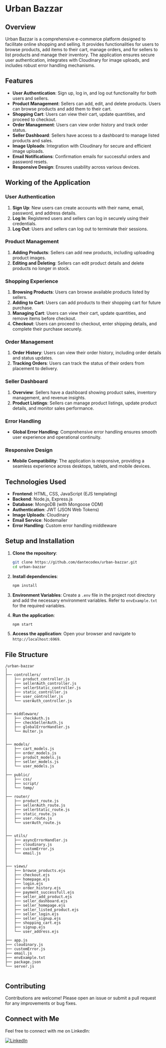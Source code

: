 # Urban Bazzar

## Overview

Urban Bazzar is a comprehensive e-commerce platform designed to facilitate online shopping and selling. It provides functionalities for users to browse products, add items to their cart, manage orders, and for sellers to list products and manage their inventory. The application ensures secure user authentication, integrates with Cloudinary for image uploads, and includes robust error handling mechanisms.

## Features

- **User Authentication**: Sign up, log in, and log out functionality for both users and sellers.
- **Product Management**: Sellers can add, edit, and delete products. Users can browse products and add them to their cart.
- **Shopping Cart**: Users can view their cart, update quantities, and proceed to checkout.
- **Order Management**: Users can view order history and track order status.
- **Seller Dashboard**: Sellers have access to a dashboard to manage listed products and sales.
- **Image Uploads**: Integration with Cloudinary for secure and efficient image uploads.
- **Email Notifications**: Confirmation emails for successful orders and password resets.
- **Responsive Design**: Ensures usability across various devices.

## Working of the Application

### User Authentication

1. **Sign Up**: New users can create accounts with their name, email, password, and address details.
2. **Log In**: Registered users and sellers can log in securely using their credentials.
3. **Log Out**: Users and sellers can log out to terminate their sessions.

### Product Management

1. **Adding Products**: Sellers can add new products, including uploading product images.
2. **Editing and Deleting**: Sellers can edit product details and delete products no longer in stock.

### Shopping Experience

1. **Browsing Products**: Users can browse available products listed by sellers.
2. **Adding to Cart**: Users can add products to their shopping cart for future purchase.
3. **Managing Cart**: Users can view their cart, update quantities, and remove items before checkout.
4. **Checkout**: Users can proceed to checkout, enter shipping details, and complete their purchase securely.

### Order Management

1. **Order History**: Users can view their order history, including order details and status updates.
2. **Tracking Orders**: Users can track the status of their orders from placement to delivery.

### Seller Dashboard

1. **Overview**: Sellers have a dashboard showing product sales, inventory management, and revenue insights.
2. **Product Listings**: Sellers can manage product listings, update product details, and monitor sales performance.

### Error Handling

- **Global Error Handling**: Comprehensive error handling ensures smooth user experience and operational continuity.

### Responsive Design

- **Mobile Compatibility**: The application is responsive, providing a seamless experience across desktops, tablets, and mobile devices.

## Technologies Used

- **Frontend**: HTML, CSS, JavaScript (EJS templating)
- **Backend**: Node.js, Express.js
- **Database**: MongoDB (with Mongoose ODM)
- **Authentication**: JWT (JSON Web Tokens)
- **Image Uploads**: Cloudinary
- **Email Service**: Nodemailer
- **Error Handling**: Custom error handling middleware

## Setup and Installation

1. **Clone the repository**:
   ```sh
   git clone https://github.com/dantecodex/urban-bazzar.git
   cd urban-bazzar
   ```

2. **Install dependencies**:
   ```sh
   npm install
   ```

3. **Environment Variables**:
   Create a `.env` file in the project root directory and add the necessary environment variables. Refer to `envExample.txt` for the required variables.

4. **Run the application**:
   ```sh
   npm start
   ```

5. **Access the application**:
   Open your browser and navigate to `http://localhost:6969`.

## File Structure

```
/urban-bazzar
│
├── controllers/
│   ├── product_controller.js
│   ├── sellerAuth_controller.js
│   ├── sellerStatic_controller.js
│   ├── static_controller.js
│   ├── user_controller.js
│   └── userAuth_controller.js
│   
│
├── middleware/
│   ├── checkAuth.js
│   ├── checkSellerAuth.js
│   ├── globalErrorHandler.js
│   └── multer.js
│   
│
├── models/
│   ├── cart_models.js
│   ├── order_models.js
│   ├── product_models.js
│   ├── seller_models.js
│   └── user_models.js
│
├── public/
│   ├── css/
│   ├── script/
│   └── temp/
│
├── router/
│   ├── product_route.js
│   ├── sellerAuth_route.js
│   ├── sellerStatic_route.js
│   ├── static_route.js
│   ├── user.route.js
│   └── userAuth_route.js
│   
│
├── utils/
│   ├── asyncErrorHandler.js
│   ├── cloudinary.js
│   ├── customError.js
│   └── email.js
│   
│
├── views/
│   ├── browse_products.ejs
│   ├── checkout.ejs
│   ├── homepage.ejs
│   ├── login.ejs
│   ├── order_history.ejs
│   ├── payment_successfull.ejs
│   ├── seller_add_product.ejs
│   ├── seller_dashboard.ejs
│   ├── seller_homepage.ejs
│   ├── seller_listed_product.ejs
│   ├── seller_login.ejs
│   ├── seller_signup.ejs
│   ├── shopping_cart.ejs
│   ├── signup.ejs
│   └── user_address.ejs
│
├── app.js
├── cloudinary.js
├── customError.js
├── email.js
├── envExample.txt
├── package.json
└── server.js


```

## Contributing

Contributions are welcome! Please open an issue or submit a pull request for any improvements or bug fixes.

## Connect with Me

Feel free to connect with me on LinkedIn:


[![LinkedIn](https://img.shields.io/badge/LinkedIn-Profile-blue)](https://www.linkedin.com/in/anshulrajput237)
